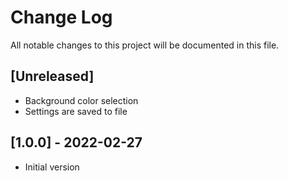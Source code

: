 # Change Log
All notable changes to this project will be documented in this file.

## [Unreleased]
- Background color selection
- Settings are saved to file

## [1.0.0] - 2022-02-27
- Initial version
